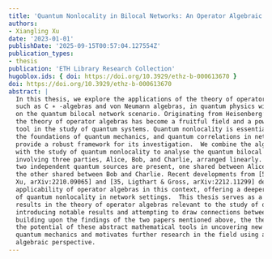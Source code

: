 ```yaml
---
title: 'Quantum Nonlocality in Bilocal Networks: An Operator Algebraic Perspective'
authors:
- Xiangling Xu
date: '2023-01-01'
publishDate: '2025-09-15T00:57:04.127554Z'
publication_types:
- thesis
publication: 'ETH Library Research Collection'
hugoblox.ids: { doi: https://doi.org/10.3929/ethz-b-000613670 }
doi: https://doi.org/10.3929/ethz-b-000613670
abstract: |
  In this thesis, we explore the applications of the theory of operator algebras,
  such as C ∗ -algebras and von Neumann algebras, in quantum physics with a focus
  on the quantum bilocal network scenario. Originating from Heisenberg’s picture,
  the theory of operator algebras has become a fruitful field and a powerful mathematical
  tool in the study of quantum systems. Quantum nonlocality is essential for understanding
  the foundations of quantum mechanics, and quantum correlations in network scenarios
  provide a robust framework for its investigation.  We combine the algebraic perspective
  with the study of quantum nonlocality to analyse the quantum bilocal network scenario,
  involving three parties, Alice, Bob, and Charlie, arranged linearly. In this scenario,
  two independent quantum sources are present, one shared between Alice and Bob, and
  the other shared between Bob and Charlie. Recent developments from [57, Renou &
  Xu, arXiv:2210.09065] and [35, Ligthart & Gross, arXiv:2212.11299] demonstrate the
  applicability of operator algebras in this context, offering a deeper understanding
  of quantum nonlocality in network settings.  This thesis serves as a reference for
  results in the theory of operator algebras relevant to the study of quantum nonlocality,
  introducing notable results and attempting to draw connections between them. By
  building upon the findings of the two papers mentioned above, the thesis highlights
  the potential of these abstract mathematical tools in uncovering new insights into
  quantum mechanics and motivates further research in the field using an operator
  algebraic perspective.
---
```

